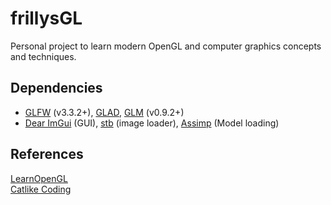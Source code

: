 # frillysGL
Personal project to learn modern OpenGL and computer graphics concepts and techniques.

## Dependencies

- [GLFW](https://www.glfw.org/) (v3.3.2+), [GLAD](https://glad.dav1d.de/), [GLM](https://glm.g-truc.net/0.9.2/api/index.html) (v0.9.2+)
- [Dear ImGui](https://github.com/ocornut/imgui) (GUI), [stb](https://github.com/nothings/stb) (image loader), [Assimp](https://github.com/assimp/assimp) (Model loading)

## References
[LearnOpenGL](https://learnopengl.com/Introduction) <br>
[Catlike Coding](https://catlikecoding.com/)
